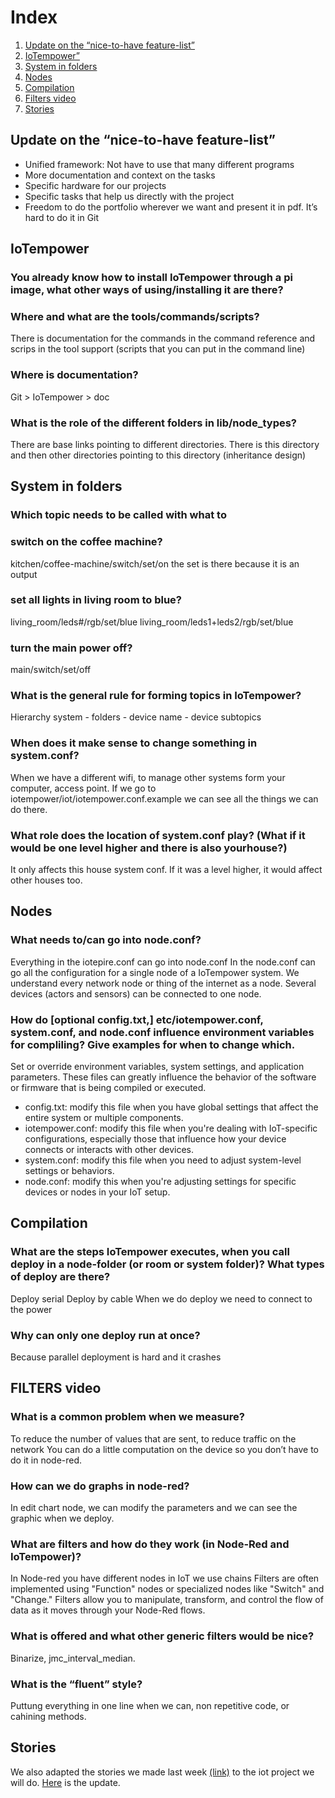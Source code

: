 # Index
1. [Update on the “nice-to-have feature-list”](/Cristina/researches/research06/research06.md#update-on-the-nice-to-have-feature-list)
2. [IoTempower”](/Cristina/researches/research06/research06.md#iotempower)
3. [System in folders](/Cristina/researches/research06/research06.md#system-in-folders)
4. [Nodes](/Cristina/researches/research06/research06.md#nodes)
5. [Compilation](/Cristina/researches/research06/research06.md#compilation)
6. [Filters video](/Cristina/researches/research06/research06.md#filters-video)
7. [Stories](/Cristina/researches/research06/research06.md#stories)
## Update on the “nice-to-have feature-list”
  * Unified framework: Not have to use that many different programs
  * More documentation and context on the tasks
  * Specific hardware for our projects
  * Specific tasks that help us directly with the project
  * Freedom to do the portfolio wherever we want and present it in pdf. It’s hard to do it in Git

## IoTempower
### You already know how to install IoTempower through a pi image, what other ways of using/installing it are there?
### Where and what are the tools/commands/scripts?
There is documentation for the commands in the command reference and scrips in the tool support (scripts that you can put in the command line)

### Where is documentation?
Git > IoTempower > doc

### What is the role of the different folders in lib/node_types?
There are base links pointing to different directories. There is this directory and then other directories pointing to this directory (inheritance design)

## System in folders
### Which topic needs to be called with what to 
### switch on the coffee machine?
kitchen/coffee-machine/switch/set/on
the set is there because it is an output
### set all lights in living room to blue?
living_room/leds#/rgb/set/blue
living_room/leds1+leds2/rgb/set/blue
### turn the main power off?
main/switch/set/off

### What is the general rule for forming topics in IoTempower?
Hierarchy
system - folders - device name - device subtopics

### When does it make sense to change something in system.conf?
When we have a different wifi, to manage other systems form your computer, access point.
If we go to iotempower/iot/iotempower.conf.example we can see all the things we can do there.

### What role does the location of system.conf play? (What if it would be one level higher and there is also yourhouse?)
It only affects this house system conf. If it was a level higher, it would affect other houses too.

## Nodes
### What needs to/can go into node.conf?
Everything in the iotepire.conf can go into node.conf
In the node.conf can go all the configuration for a single node of a IoTempower system. We understand every network node or thing of the internet as a node.
Several devices (actors and sensors) can be connected to one node.

### How do [optional config.txt,] etc/iotempower.conf, system.conf, and node.conf influence environment variables for compliling? Give examples for when to change which.
Set or override environment variables, system settings, and application parameters. These files can greatly influence the behavior of the software or firmware that is being compiled or executed.
* config.txt: modify this file when you have global settings that affect the entire system or multiple components.
* iotempower.conf: modify this file when you're dealing with IoT-specific configurations, especially those that influence how your device connects or interacts with other devices.
* system.conf: modify this file when you need to adjust system-level settings or behaviors.
* node.conf: modify this when you're adjusting settings for specific devices or nodes in your IoT setup.

## Compilation
### What are the steps IoTempower executes, when you call deploy in a node-folder (or room or system folder)? What types of deploy are there?
Deploy serial
Deploy by cable
When we do deploy we need to connect to the power

### Why can only one deploy run at once?
Because parallel deployment is hard and it crashes

## FILTERS video
### What is a common problem when we measure?
To reduce the number of values that are sent, to reduce traffic on the network
You can do a little computation on the device so you don’t have to do it in node-red.

### How can we do graphs in node-red?
In edit chart node, we can modify the parameters and we can see the graphic when we deploy.

### What are filters and how do they work (in Node-Red and IoTempower)?
In Node-red you have different nodes in IoT we use chains
Filters are often implemented using "Function" nodes or specialized nodes like "Switch" and "Change." Filters allow you to manipulate, transform, and control the flow of data as it moves through your Node-Red flows.

### What is offered and what other generic filters would be nice?
Binarize, jmc_interval_median.

### What is the “fluent” style?
Puttung everything in one line when we can, non repetitive code, or cahining methods.

## Stories
We also adapted the stories we made last week [(link)](/TeamThree#3b-stories-and-scenario) to the iot project we will do. [Here](/TeamThree/README.md#23102023-story-update) is the update.
